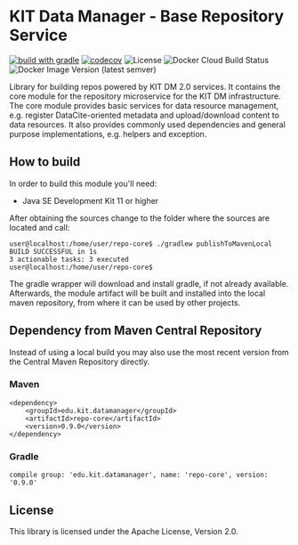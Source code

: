 # KIT Data Manager - Base Repository Service

[![build with gradle](https://github.com/kit-data-manager/repo-core/actions/workflows/gradle.yml/badge.svg)](https://github.com/kit-data-manager/repo-core/actions/workflows/gradle.yml)
[![codecov](https://codecov.io/gh/kit-data-manager/repo-core/branch/master/graph/badge.svg)](https://codecov.io/gh/kit-data-manager/repo-core)
![License](https://img.shields.io/github/license/kit-data-manager/repo-core.svg)
![Docker Cloud Build Status](https://img.shields.io/docker/cloud/build/kitdm/repo-core)
![Docker Image Version (latest semver)](https://img.shields.io/docker/v/kitdm/repo-core)

Library for building repos powered by KIT DM 2.0 services. It contains the core module 
for the repository microservice for the KIT DM infrastructure. The core module provides
basic services for data resource management, e.g. register DataCite-oriented metadata 
and upload/download content to data resources. It also provides commonly used dependencies 
and general purpose implementations, e.g. helpers and exception.

## How to build

In order to build this module you'll need:

* Java SE Development Kit 11 or higher

After obtaining the sources change to the folder where the sources are located and call:

```
user@localhost:/home/user/repo-core$ ./gradlew publishToMavenLocal
BUILD SUCCESSFUL in 1s
3 actionable tasks: 3 executed
user@localhost:/home/user/repo-core$
```

The gradle wrapper will download and install gradle, if not already available. Afterwards, the module artifact
will be built and installed into the local maven repository, from where it can be used by other projects.

## Dependency from Maven Central Repository

Instead of using a local build you may also use the most recent version from the Central Maven Repository directly. 

### Maven

~~~~
<dependency>
    <groupId>edu.kit.datamanager</groupId>
    <artifactId>repo-core</artifactId>
    <version>0.9.0</version>
</dependency>
~~~~

### Gradle

~~~~
compile group: 'edu.kit.datamanager', name: 'repo-core', version: '0.9.0'
~~~~

## License

This library is licensed under the Apache License, Version 2.0.
